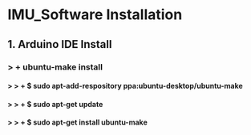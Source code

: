 IMU_Software Installation
=========================
## 1. Arduino IDE Install
### > + ubuntu-make install
#### > > + $ sudo apt-add-respository ppa:ubuntu-desktop/ubuntu-make
#### > > + $ sudo apt-get update
#### > > + $ sudo apt-get install ubuntu-make
